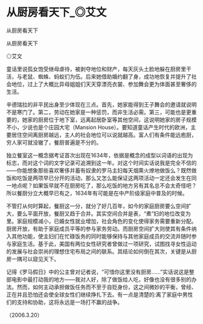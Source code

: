 # 从厨房看天下_◎艾文

从厨房看天下

从厨房看天下

◎艾文

童话里说孤女饱受继母虐待，被剥夺地位和财产，每天灰头土脸地躲在厨房里干活，与老鼠、蜘蛛、蚂蚁们为伍。后来她借助婚约翻了身，成功地恢复并提升了社会地位，过上了大概比异母姐姐们天天穿漂亮衣裳、参加舞会更为体面甚至奢侈的生活。

辛德瑞拉的非平民出身至少体现在三点。首先，她家能得到王子舞会的邀请就说明不是寒门了。第二，劳动在她家是一种惩罚，而非生活必需。第三，可能也是更重要的，她家的厨房位于地下室，远离起居卧室等其他空间，这说明她家的房子规模不小，少说也是个庄园大宅（Mansion House）。要知道童话产生时代的欧洲，主要居住空间离厨房越远，主人的社会地位可以说就越高。富人们有条件能远庖厨，穷人家可就没辙了，餐厨普遍是不分的。

独立餐室这一概念据考证首次出现在1634年，依据是概念的成型以词语的出现为标志，而对这个词的文字记录可追溯到这一年。对这个时间实话说我是完全不信的——你能想象那些喜欢奢侈并蓄有奴隶的罗马主妇每天烟熏火燎地做饭么？既然做饭和吃饭是两项早已分开的活动，那么又怎么能保证这两项活动一定还会发生在同一地点呢？如果饭早就不在厨房吃了，那么吃饭的地方另有其名总不会太奇怪吧？所以餐厨分立大概早已有之，1634年有可能是在中产阶级家庭中普及的时候。

不管打从何时算起，餐厨这一分，就分了好几百年，如今的家庭厨房要么空间扩大，要么平面开放，餐厨又趋于合并。其实空间合并是表，“煮”妇的地位改变为里。家庭规模减小，已婚女性就业增加，社会角色的变化使得家务需要重新分配。厨房开放，有助于家庭成员平等的参与家务劳动。而厨房空间扩大则使其有条件纳入其他功能，使主妇们在忙碌饭务的同时能够保持与其他家庭成员的交流并随时参与家庭生活。基于此，美国有两位女性研究者曾做过一项研究，试图找寻女性运动的发展与社会崇尚的理想住宅布局之间的联系。其结论如何倒在其次，关键是从厨房一隅可以窥见天下。

记得《罗马假日》中的公主曾对记者说，“可惜你这里没有厨房……”实话说这是整部电影中最打动我的地方——我对人好，除了做饭给人吃，好像也没有很多别的办法。然而，如何主动承担做饭任务而不至于自贬身份，这之间微妙的平衡，曾经、正在并且恐怕还会使全球女性们继续挣扎下去。有一点是清楚的:离了家庭中男性们的支持和协助，这将永远是一场打不赢的战争。

（2006.3.20）